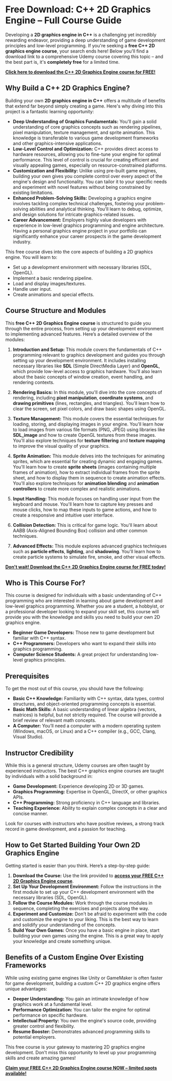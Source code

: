 # Free Download: C++ 2D Graphics Engine – Full Course Guide

Developing a **2D graphics engine in C++** is a challenging yet incredibly rewarding endeavor, providing a deep understanding of game development principles and low-level programming. If you're seeking a **free C++ 2D graphics engine course**, your search ends here! Below you'll find a download link to a comprehensive Udemy course covering this topic – and the best part is, it's **completely free** for a limited time.

[**Click here to download the C++ 2D Graphics Engine course for FREE!**](https://udemywork.com/c-plus-plus-2d-graphics-engine)

## Why Build a C++ 2D Graphics Engine?

Building your own **2D graphics engine in C++** offers a multitude of benefits that extend far beyond simply creating a game. Here's why diving into this project is a fantastic learning opportunity:

*   **Deep Understanding of Graphics Fundamentals:** You'll gain a solid understanding of core graphics concepts such as rendering pipelines, pixel manipulation, texture management, and sprite animation. This knowledge is transferable to various game development frameworks and other graphics-intensive applications.
*   **Low-Level Control and Optimization:** C++ provides direct access to hardware resources, allowing you to fine-tune your engine for optimal performance. This level of control is crucial for creating efficient and visually appealing games, especially on resource-constrained platforms.
*   **Customization and Flexibility:** Unlike using pre-built game engines, building your own gives you complete control over every aspect of the engine's design and functionality. You can tailor it to your specific needs and experiment with novel features without being constrained by existing limitations.
*   **Enhanced Problem-Solving Skills:** Developing a graphics engine involves tackling complex technical challenges, fostering your problem-solving abilities and analytical thinking. You'll learn to debug, optimize, and design solutions for intricate graphics-related issues.
*   **Career Advancement:** Employers highly value developers with experience in low-level graphics programming and engine architecture. Having a personal graphics engine project in your portfolio can significantly enhance your career prospects in the game development industry.

This free course dives into the core aspects of building a 2D graphics engine. You will learn to:

*   Set up a development environment with necessary libraries (SDL, OpenGL).
*   Implement a basic rendering pipeline.
*   Load and display images/textures.
*   Handle user input.
*   Create animations and special effects.

## Course Structure and Modules

This **free C++ 2D Graphics Engine course** is structured to guide you through the entire process, from setting up your development environment to implementing advanced features. Here’s a detailed overview of the modules:

1.  **Introduction and Setup:** This module covers the fundamentals of C++ programming relevant to graphics development and guides you through setting up your development environment. It includes installing necessary libraries like **SDL** (Simple DirectMedia Layer) and **OpenGL**, which provide low-level access to graphics hardware. You'll also learn about the basic concepts of window creation, event handling, and rendering contexts.

2.  **Rendering Basics:** In this module, you'll dive into the core concepts of rendering, including **pixel manipulation**, **coordinate systems**, and **drawing primitives** (lines, rectangles, and triangles). You'll learn how to clear the screen, set pixel colors, and draw basic shapes using OpenGL.

3.  **Texture Management:** This module covers the essential techniques for loading, storing, and displaying images in your engine. You'll learn how to load images from various file formats (PNG, JPEG) using libraries like **SDL_image** and how to create OpenGL textures from these images. You’ll also explore techniques for **texture filtering** and **texture mapping** to improve the visual quality of your graphics.

4.  **Sprite Animation:** This module delves into the techniques for animating sprites, which are essential for creating dynamic and engaging games. You'll learn how to create **sprite sheets** (images containing multiple frames of animation), how to extract individual frames from the sprite sheet, and how to display them in sequence to create animation effects. You'll also explore techniques for **animation blending** and **animation controllers** to create more complex and realistic animations.

5.  **Input Handling:** This module focuses on handling user input from the keyboard and mouse. You'll learn how to capture key presses and mouse clicks, how to map these inputs to game actions, and how to create a responsive and intuitive user interface.

6.  **Collision Detection:** This is critical for game logic. You'll learn about AABB (Axis-Aligned Bounding Box) collision and other common techniques.

7.  **Advanced Effects:** This module explores advanced graphics techniques such as **particle effects**, **lighting**, and **shadowing**. You'll learn how to create particle systems to simulate fire, smoke, and other visual effects.

[**Don't wait! Download the C++ 2D Graphics Engine course for FREE today!**](https://udemywork.com/c-plus-plus-2d-graphics-engine)

## Who is This Course For?

This course is designed for individuals with a basic understanding of C++ programming who are interested in learning about game development and low-level graphics programming. Whether you are a student, a hobbyist, or a professional developer looking to expand your skill set, this course will provide you with the knowledge and skills you need to build your own 2D graphics engine.

*   **Beginner Game Developers:** Those new to game development but familiar with C++ syntax.
*   **C++ Programmers:** Developers who want to expand their skills into graphics programming.
*   **Computer Science Students:** A great project for understanding low-level graphics principles.

## Prerequisites

To get the most out of this course, you should have the following:

*   **Basic C++ Knowledge:** Familiarity with C++ syntax, data types, control structures, and object-oriented programming concepts is essential.
*   **Basic Math Skills:** A basic understanding of linear algebra (vectors, matrices) is helpful, but not strictly required. The course will provide a brief review of relevant math concepts.
*   **A Computer:** You’ll need a computer with a modern operating system (Windows, macOS, or Linux) and a C++ compiler (e.g., GCC, Clang, Visual Studio).

## Instructor Credibility

While this is a general structure, Udemy courses are often taught by experienced instructors. The best C++ graphics engine courses are taught by individuals with a solid background in:

*   **Game Development:** Experience developing 2D or 3D games.
*   **Graphics Programming:** Expertise in OpenGL, DirectX, or other graphics APIs.
*   **C++ Programming:** Strong proficiency in C++ language and libraries.
*   **Teaching Experience:** Ability to explain complex concepts in a clear and concise manner.

Look for courses with instructors who have positive reviews, a strong track record in game development, and a passion for teaching.

## How to Get Started Building Your Own 2D Graphics Engine

Getting started is easier than you think. Here’s a step-by-step guide:

1.  **Download the Course:** Use the link provided to **[access your FREE C++ 2D Graphics Engine course](https://udemywork.com/c-plus-plus-2d-graphics-engine)**.
2.  **Set Up Your Development Environment:** Follow the instructions in the first module to set up your C++ development environment with the necessary libraries (SDL, OpenGL).
3.  **Follow the Course Modules:** Work through the course modules in sequence, completing the exercises and projects along the way.
4.  **Experiment and Customize:** Don't be afraid to experiment with the code and customize the engine to your liking. This is the best way to learn and solidify your understanding of the concepts.
5.  **Build Your Own Games:** Once you have a basic engine in place, start building your own games using the engine. This is a great way to apply your knowledge and create something unique.

## Benefits of a Custom Engine Over Existing Frameworks

While using existing game engines like Unity or GameMaker is often faster for game development, building a custom C++ 2D graphics engine offers unique advantages:

*   **Deeper Understanding:** You gain an intimate knowledge of how graphics work at a fundamental level.
*   **Performance Optimization:** You can tailor the engine for optimal performance on specific hardware.
*   **Intellectual Property:** You own the engine's source code, providing greater control and flexibility.
*   **Resume Booster:** Demonstrates advanced programming skills to potential employers.

This free course is your gateway to mastering 2D graphics engine development. Don't miss this opportunity to level up your programming skills and create amazing games!

**[Claim your FREE C++ 2D Graphics Engine course NOW – limited spots available!](https://udemywork.com/c-plus-plus-2d-graphics-engine)**
